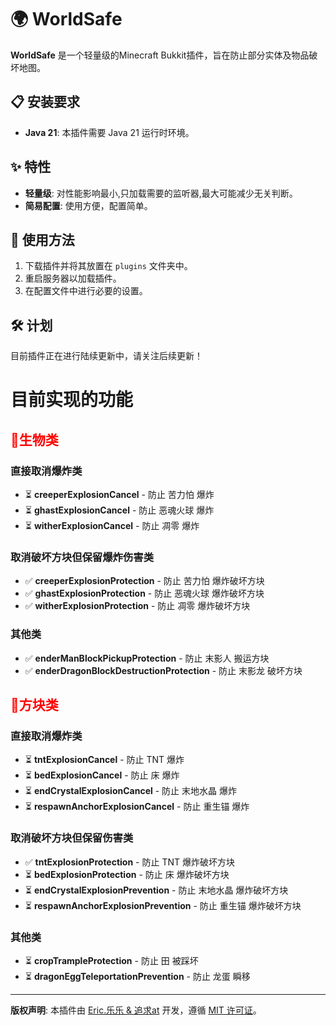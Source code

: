 # 🌍 WorldSafe

**WorldSafe** 是一个轻量级的Minecraft Bukkit插件，旨在防止部分实体及物品破坏地图。

## 📋 安装要求

- **Java 21**: 本插件需要 Java 21 运行时环境。

## ✨ 特性

- **轻量级**: 对性能影响最小,只加载需要的监听器,最大可能减少无关判断。
- **简易配置**: 使用方便，配置简单。

## 📖 使用方法

1. 下载插件并将其放置在 `plugins` 文件夹中。
2. 重启服务器以加载插件。
3. 在配置文件中进行必要的设置。

## 🛠️ 计划

目前插件正在进行陆续更新中，请关注后续更新！

# 目前实现的功能

## <span style="color: red;">🧬生物类

### 直接取消爆炸类
- ⏳ **creeperExplosionCancel** - 防止 苦力怕 爆炸
- ⏳ **ghastExplosionCancel** - 防止 恶魂火球 爆炸
- ⏳ **witherExplosionCancel** - 防止 凋零 爆炸

### 取消破坏方块但保留爆炸伤害类
- ✅ **creeperExplosionProtection** - 防止 苦力怕 爆炸破坏方块
- ✅ **ghastExplosionProtection** - 防止 恶魂火球 爆炸破坏方块
- ✅ **witherExplosionProtection** - 防止 凋零 爆炸破坏方块

### 其他类
- ✅ **enderManBlockPickupProtection** - 防止 末影人 搬运方块
- ✅ **enderDragonBlockDestructionProtection** - 防止 末影龙 破坏方块

## <span style="color: red;">🧱方块类

### 直接取消爆炸类
- ⏳ **tntExplosionCancel** - 防止 TNT 爆炸
- ⏳ **bedExplosionCancel** - 防止 床 爆炸
- ⏳ **endCrystalExplosionCancel** - 防止 末地水晶 爆炸
- ⏳ **respawnAnchorExplosionCancel** - 防止 重生锚 爆炸

### 取消破坏方块但保留伤害类
- ✅ **tntExplosionProtection** - 防止 TNT 爆炸破坏方块
- ⏳ **bedExplosionProtection** - 防止 床 爆炸破坏方块
- ⏳ **endCrystalExplosionPrevention** - 防止 末地水晶 爆炸破坏方块
- ⏳ **respawnAnchorExplosionPrevention** - 防止 重生锚 爆炸破坏方块

### 其他类
- ⏳ **cropTrampleProtection** - 防止 田 被踩坏
- ⏳ **dragonEggTeleportationPrevention** - 防止 龙蛋 瞬移

---

**版权声明**: 本插件由 [Eric.乐乐 & 追求at](#) 开发，遵循 [MIT 许可证](#)。